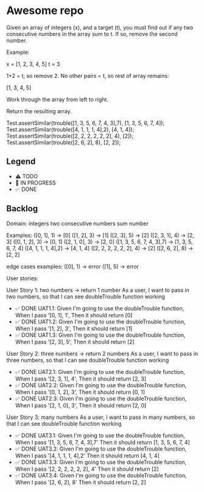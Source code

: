 # Awesome repo

Given an array of integers (x), and a target (t), you must find out if any two consecutive numbers in the array sum to t. If so, remove the second number.

Example:

x = [1, 2, 3, 4, 5]
t = 3

1+2 = t, so remove 2. No other pairs = t, so rest of array remains:

[1, 3, 4, 5]

Work through the array from left to right.

Return the resulting array.

Test.assertSimilar(trouble([1, 3, 5, 6, 7, 4, 3],7), [1, 3, 5, 6, 7, 4]);
Test.assertSimilar(trouble([4, 1, 1, 1, 4],2), [4, 1, 4]); 
Test.assertSimilar(trouble([2, 2, 2, 2, 2, 2], 4), [2]); 
Test.assertSimilar(trouble([2, 6, 2], 8), [2, 2]); 


## Legend
- ⚠ TODO
- 🚧 IN PROGRESS
- ✅ DONE

## Backlog

Domain: 
integers
two consecutive numbers
sum
number

Examples:
([0, 1], 1) -> [0]
([1, 2], 3) -> [1]
([2, 3], 5) -> [2]
([2, 3, 1], 4) -> [2, 3]
([0, 1, 2], 3) -> [0, 1]
([2, 1, 0], 3) -> [2, 0]
([1, 3, 5, 6, 7, 4, 3],7) -> [1, 3, 5, 6, 7, 4]
([4, 1, 1, 1, 4],2) -> [4, 1, 4]
([2, 2, 2, 2, 2, 2], 4) -> [2]
([2, 6, 2], 8) -> [2, 2]

edge cases examples:
([0], 1) -> error
([1], 5) -> error


User stories:

User Story 1: two numbers -> return 1 number
As a user, I want to pass in two numbers, so that I can see doubleTrouble function working

- ✅ DONE UAT1.1: Given I'm going to use the doubleTrouble function, When I pass '[0, 1], 1', Then it should return [0]
- ✅ DONE UAT1.2: Given I'm going to use the doubleTrouble function, When I pass '[1, 2], 3', Then it should return [1]
- ✅ DONE UAT1.3: Given I'm going to use the doubleTrouble function, When I pass '[2, 3], 5', Then it should return [2]


User Story 2: three numbers -> return 2 numbers
As a user, I want to pass in three numbers, so that I can see doubleTrouble function working

- ✅ DONE UAT2.1: Given I'm going to use the doubleTrouble function, When I pass '[2, 3, 1], 4', Then it should return [2, 3]
- ✅ DONE UAT2.2: Given I'm going to use the doubleTrouble function, When I pass '[0, 1, 2], 3', Then it should return [0, 1]
- ✅ DONE UAT2.3: Given I'm going to use the doubleTrouble function, When I pass '[2, 1, 0], 3', Then it should return [2, 0]

User Story 3: many numbers
As a user, I want to pass in many numbers, so that I can see doubleTrouble function working

- ✅ DONE UAT3.1: Given I'm going to use the doubleTrouble function, When I pass '[1, 3, 5, 6, 7, 4, 3],7' Then it should return [1, 3, 5, 6, 7, 4]
- ✅ DONE UAT3.2: Given I'm going to use the doubleTrouble function, When I pass '[4, 1, 1, 1, 4],2' Then it should return [4, 1, 4]
- ✅ DONE UAT3.3: Given I'm going to use the doubleTrouble function, When I pass '[2, 2, 2, 2, 2, 2], 4' Then it should return [2]
- ✅ DONE UAT3.4: Given I'm going to use the doubleTrouble function, When I pass '[2, 6, 2], 8' Then it should return [2, 2]
